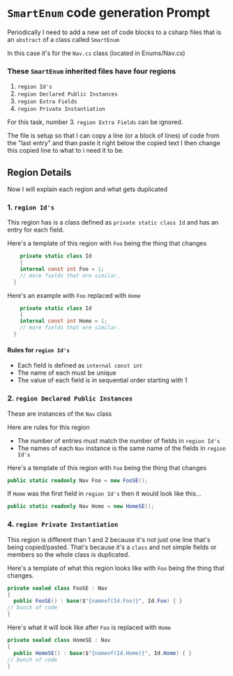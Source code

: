 # `SmartEnum` code generation Prompt

Periodically I need to add a new set of code blocks to a csharp files that is an `abstract` of a class called `SmartEnum`  

In this case it's for the `Nav.cs` class (located in Enums/Nav.cs) 

### These `SmartEnum` inherited files have four regions

1. `region Id's`
2. `region Declared Public Instances`
3. `region Extra Fields`
4. `region Private Instantiation`

For this task, number 3. `region Extra Fields` can be ignored.

The file is setup so that I can copy a line (or a block of lines) of code from the "last entry" and than paste it right below the copied text
I then change this copied line to what to i need it to be.

## Region Details
Now I will explain each region and what gets duplicated

### 1. `region Id's` 
This region has is a class defined as `private static class Id` and has an entry for each field.

Here's a template of this region with `Foo` being the thing that changes

```csharp
	private static class Id
	{
    internal const int Foo = 1;
    // more fields that are similar.
  }
```

Here's an example with `Foo` replaced with `Home`
```csharp
	private static class Id
	{
    internal const int Home = 1;
    // more fields that are similar.
  }
```

#### Rules for `region Id's`
- Each field is defined as `internal const int`
- The name of each must be unique
- The value of each field is in sequential order starting with 1

### 2. `region Declared Public Instances`

These are instances of the `Nav` class 

Here are rules for this region
- The number of entries must match the number of fields in `region Id's` 
- The names of each `Nav` instance is the same name of the fields in `region Id's` 

Here's a template of this region with `Foo` being the thing that changes

```csharp
public static readonly Nav Foo = new FooSE();
```

If `Home` was the first field in `region Id's` then it would look like this...

```csharp
public static readonly Nav Home = new HomeSE();
```

### 4. `region Private Instantiation`
This region is different than 1 and 2 because it's not just one line that's being copied/pasted.
That's because it's a `class` and not simple fields or members so the whole class is duplicated.

Here's a template of what this region looks like with `Foo` being the thing that changes.

```csharp
private sealed class FooSE : Nav
{
  public FooSE() : base($"{nameof(Id.Foo)}", Id.Foo) { }
// bunch of code
}
```

Here's what it will look like after `Foo` is replaced with `Home` 
```csharp
private sealed class HomeSE : Nav
{
  public HomeSE() : base($"{nameof(Id.Home)}", Id.Home) { }
// bunch of code
}
```
